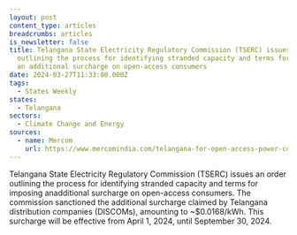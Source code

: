 ```yaml
---
layout: post
content_type: articles
breadcrumbs: articles
is_newsletter: false
title: Telangana State Electricity Regulatory Commission (TSERC) issues an order
  outlining the process for identifying stranded capacity and terms for imposing
  an additional surcharge on open-access consumers
date: 2024-03-27T11:33:00.000Z
tags:
  - States Weekly
states:
  - Telangana
sectors:
  - Climate Change and Energy
sources:
  - name: Mercom
    url: https://www.mercomindia.com/telangana-for-open-access-power-consumers
---
```

Telangana State Electricity Regulatory Commission (TSERC) issues an order outlining the process for identifying stranded capacity and terms for imposing anadditional surcharge on open-access consumers. The commission sanctioned the additional surcharge claimed by Telangana distribution companies (DISCOMs), amounting to ~$0.0168/kWh. This surcharge will be effective from April 1, 2024, until September 30, 2024.
